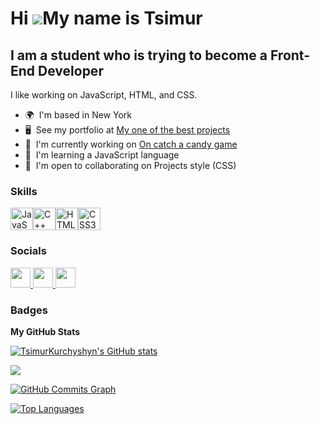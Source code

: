 Hi ![](https://user-images.githubusercontent.com/18350557/176309783-0785949b-9127-417c-8b55-ab5a4333674e.gif)My name is Tsimur
==============================================================================================================================

I am a student who is trying to become a Front-End Developer
------------------------------------------------------------

I like working on JavaScript, HTML, and CSS.

* 🌍  I'm based in New York
* 🖥️  See my portfolio at [My one of the best projects](http://127.0.0.1:5500/index.html)
* 🚀  I'm currently working on [On catch a candy game](http://127.0.0.1:5500/candy.html)
* 🧠  I'm learning a JavaScript language
* 🤝  I'm open to collaborating on Projects style (CSS)

### Skills


<p align="left">
<a href="https://developer.mozilla.org/en-US/docs/Web/JavaScript" target="_blank" rel="noreferrer"><img src="https://raw.githubusercontent.com/danielcranney/readme-generator/main/public/icons/skills/javascript-colored.svg" width="36" height="36" alt="JavaScript" /></a><a href="https://docs.microsoft.com/en-us/cpp/?view=msvc-170" target="_blank" rel="noreferrer"><img src="https://raw.githubusercontent.com/danielcranney/readme-generator/main/public/icons/skills/cplusplus-colored.svg" width="36" height="36" alt="C++" /></a><a href="https://developer.mozilla.org/en-US/docs/Glossary/HTML5" target="_blank" rel="noreferrer"><img src="https://raw.githubusercontent.com/danielcranney/readme-generator/main/public/icons/skills/html5-colored.svg" width="36" height="36" alt="HTML5" /></a><a href="https://www.w3.org/TR/CSS/#css" target="_blank" rel="noreferrer"><img src="https://raw.githubusercontent.com/danielcranney/readme-generator/main/public/icons/skills/css3-colored.svg" width="36" height="36" alt="CSS3" /></a>
</p>


### Socials

<p align="left"> <a href="https://discord.com/users/dopingjr" target="_blank" rel="noreferrer"> <picture> <source media="(prefers-color-scheme: dark)" srcset="undefined" /> <source media="(prefers-color-scheme: light)" srcset="https://raw.githubusercontent.com/danielcranney/readme-generator/main/public/icons/socials/discord.svg" /> <img src="https://raw.githubusercontent.com/danielcranney/readme-generator/main/public/icons/socials/discord.svg" width="32" height="32" /> </picture> </a> <a href="https://www.github.com/TsimurKurchyshyn" target="_blank" rel="noreferrer"> <picture> <source media="(prefers-color-scheme: dark)" srcset="https://raw.githubusercontent.com/danielcranney/readme-generator/main/public/icons/socials/github-dark.svg" /> <source media="(prefers-color-scheme: light)" srcset="https://raw.githubusercontent.com/danielcranney/readme-generator/main/public/icons/socials/github.svg" /> <img src="https://raw.githubusercontent.com/danielcranney/readme-generator/main/public/icons/socials/github.svg" width="32" height="32" /> </picture> </a> <a href="https://www.youtube.com/@dopingjr8222" target="_blank" rel="noreferrer"> <picture> <source media="(prefers-color-scheme: dark)" srcset="undefined" /> <source media="(prefers-color-scheme: light)" srcset="https://raw.githubusercontent.com/danielcranney/readme-generator/main/public/icons/socials/youtube.svg" /> <img src="https://raw.githubusercontent.com/danielcranney/readme-generator/main/public/icons/socials/youtube.svg" width="32" height="32" /> </picture> </a></p>

### Badges

<b>My GitHub Stats</b>

<a href="http://www.github.com/TsimurKurchyshyn"><img src="https://github-readme-stats.vercel.app/api?username=TsimurKurchyshyn&show_icons=true&hide=&count_private=true&title_color=facc15&text_color=3382ed&icon_color=facc15&bg_color=0f172a&hide_border=true&show_icons=true" alt="TsimurKurchyshyn's GitHub stats" /></a>

<a href="http://www.github.com/TsimurKurchyshyn"><img src="https://github-readme-streak-stats.herokuapp.com/?user=TsimurKurchyshyn&stroke=3382ed&background=0f172a&ring=facc15&fire=facc15&currStreakNum=3382ed&currStreakLabel=facc15&sideNums=3382ed&sideLabels=3382ed&dates=3382ed&hide_border=true" /></a>

<a href="http://www.github.com/TsimurKurchyshyn"><img src="https://github-readme-activity-graph.cyclic.app/graph?username=TsimurKurchyshyn&bg_color=0f172a&color=3382ed&line=facc15&point=3382ed&area_color=0f172a&area=true&hide_border=true&custom_title=GitHub%20Commits%20Graph" alt="GitHub Commits Graph" /></a>

<a href="https://github.com/TsimurKurchyshyn" align="left"><img src="https://github-readme-stats.vercel.app/api/top-langs/?username=TsimurKurchyshyn&langs_count=10&title_color=facc15&text_color=3382ed&icon_color=facc15&bg_color=0f172a&hide_border=true&locale=en&custom_title=Top%20%Languages" alt="Top Languages" /></a>
